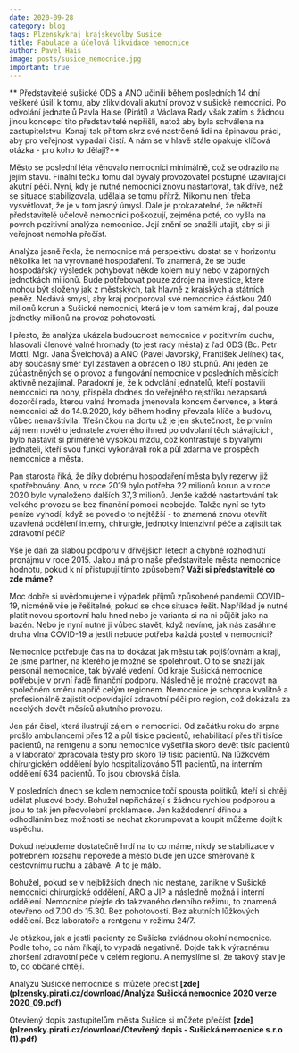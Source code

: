 ```yaml
---
date: 2020-09-28
category: blog
tags: Plzenskykraj krajskevolby Susice
title: Fabulace a účelová likvidace nemocnice
author: Pavel Hais
image: posts/susice_nemocnice.jpg
important: true
---
```

** Představitelé sušické ODS a ANO učinili během posledních 14 dní veškeré úsilí k tomu, aby zlikvidovali akutní provoz v sušické nemocnici. Po odvolání jednatelů Pavla Haise (Piráti) a Václava Rady však zatím s žádnou jinou koncepcí tito představitelé nepřišli, natož aby byla schválena na zastupitelstvu. Konají tak přitom skrz své nastrčené lidi na špinavou práci, aby pro veřejnost vypadali čistí. A nám se v hlavě stále opakuje klíčová otázka - pro koho to dělají?**

Město se poslední léta věnovalo nemocnici minimálně, což se odrazilo na jejím stavu. Finální tečku tomu dal bývalý provozovatel postupně uzavírající akutní péči. Nyní, kdy je nutné nemocnici znovu nastartovat, tak dříve, než se situace stabilizovala, udělala se tomu přítrž. Nikomu není třeba vysvětlovat, že je v tom jasný úmysl. Dále je prokazatelné, že někteří představitelé účelově nemocnici poškozují, zejména poté, co vyšla na povrch pozitivní analýza nemocnice. Její znění se snažili utajit, aby si ji veřejnost nemohla přečíst. 

Analýza jasně řekla, že nemocnice má perspektivu dostat se v horizontu několika let na vyrovnané hospodaření. To znamená, že se bude hospodářský výsledek pohybovat někde kolem nuly nebo v záporných jednotkách milionů. Bude potřebovat pouze zdroje na investice, které mohou být složeny jak z městských, tak hlavně z krajských a státních peněz. Nedává smysl, aby kraj podporoval své nemocnice částkou 240 milionů korun a Sušické nemocnici, která je v tom samém kraji, dal pouze jednotky milionů na provoz pohotovosti.

I přesto, že analýza ukázala budoucnost nemocnice v pozitivním duchu, hlasovali členové valné hromady (to jest rady města) z řad ODS (Bc. Petr Mottl, Mgr. Jana Švelchová) a ANO (Pavel Javorský, František Jelínek) tak, aby současný směr byl zastaven a obrácen o 180 stupňů. Ani jeden ze zúčastněných se o provoz a fungování nemocnice v posledních měsících aktivně nezajímal. Paradoxní je, že k odvolání jednatelů, kteří postavili nemocnici na nohy, přispěla dodnes do veřejného rejstříku nezapsaná dozorčí rada, kterou valná hromada jmenovala koncem července, a která nemocnici až do 14.9.2020, kdy během hodiny převzala klíče a budovu, vůbec nenavštívila. Třešničkou na dortu už je jen skutečnost, že prvním zájmem nového jednatele zvoleného ihned po odvolání těch stávajících, bylo nastavit si přiměřeně vysokou mzdu, což kontrastuje s bývalými jednateli, kteří svou funkci vykonávali rok a půl zdarma ve prospěch nemocnice a města.

Pan starosta říká, že díky dobrému hospodaření města byly rezervy již spotřebovány. Ano, v roce 2019 bylo potřeba  22 milionů korun a v roce 2020 bylo vynaloženo dalších 37,3 milionů. Jenže každé nastartování tak velkého provozu se bez finanční pomoci neobejde. Takže nyní se tyto peníze vyhodí, když se povedlo to nejtěžší -  to znamená znovu otevřít uzavřená oddělení interny, chirurgie, jednotky intenzivní péče a zajistit tak zdravotní péči?

Vše je daň za slabou podporu v dřívějších letech a chybné rozhodnutí pronájmu v roce 2015. Jakou má pro naše představitele města nemocnice hodnotu, pokud k ní přistupují tímto způsobem? **Váží si představitelé co zde máme?**

Moc dobře si uvědomujeme i výpadek příjmů způsobené pandemii COVID-19, nicméně vše je řešitelné, pokud se chce situace řešit. Například je nutné platit novou sportovní halu hned nebo je varianta si na ni půjčit  jako na bazén.  Nebo je nyní nutné ji vůbec stavět, když nevíme, jak nás zasáhne druhá vlna COVID-19 a jestli nebude potřeba každá postel v nemocnici?

Nemocnice potřebuje čas na to dokázat jak městu tak pojišťovnám a kraji, že jsme partner, na kterého je možné se spolehnout. O to se snaží jak personál nemocnice, tak bývalé vedení. Od kraje Sušická nemocnice potřebuje v první řadě finanční podporu. Následně je možné pracovat na společném směru napříč celým regionem. Nemocnice je schopna kvalitně a profesionálně zajistit odpovídající zdravotní péči pro region, což dokázala za necelých devět měsíců akutního provozu. 

Jen pár čísel, která ilustrují zájem o nemocnici. Od začátku roku do srpna prošlo ambulancemi přes 12 a půl tisíce pacientů, rehabilitací přes tři tisíce pacientů, na rentgenu a sonu nemocnice vyšetřila skoro devět tisíc pacientů a v laboratoř zpracovala testy pro skoro 19 tisíc pacientů. Na lůžkovém chirurgickém oddělení bylo hospitalizováno 511 pacientů, na interním oddělení 634 pacientů. To jsou obrovská čísla. 

V posledních dnech se kolem nemocnice točí spousta politiků, kteří si chtějí udělat plusové body. Bohužel nepřicházejí s žádnou rychlou podporou a jsou to tak jen předvolební proklamace. Jen každodenní dřinou a odhodláním bez možnosti se nechat zkorumpovat a koupit můžeme dojít k úspěchu.     

Dokud nebudeme dostatečně hrdí na to co máme, nikdy se stabilizace v potřebném rozsahu nepovede a město bude jen úzce směrované k cestovnímu ruchu a zábavě. A to je málo.

Bohužel, pokud se v nejbližších dnech nic nestane, zanikne v Sušické nemocnici chirurgické oddělení, ARO a JIP a následně možná i interní oddělení. Nemocnice přejde do takzvaného denního režimu, to znamená otevřeno od 7.00 do 15.30. Bez pohotovosti. Bez akutních lůžkových oddělení. Bez laboratoře a rentgenu v režimu 24/7. 

Je otázkou, jak a jestli pacienty ze Sušicka zvládnou okolní nemocnice. Podle toho, co nám říkají, to vypadá negativně. Dojde tak k výraznému zhoršení zdravotní péče v celém regionu. A nemyslíme si, že takový stav je to, co občané chtějí.


Analýzu Sušické nemocnice si můžete přečíst **[zde](plzensky.pirati.cz/download/Analýza Sušická nemocnice 2020 verze 2020_09.pdf)**


Otevřený dopis zastupitelům města Sušice si můžete přečíst **[zde](plzensky.pirati.cz/download/Otevřený dopis - Sušická nemocnice s.r.o (1).pdf)**

